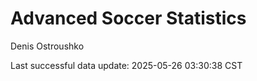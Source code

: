 # Advanced Soccer Statistics
Denis Ostroushko

<!-- gfm -->

Last successful data update: 2025-05-26 03:30:38 CST
